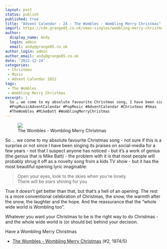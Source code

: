 ```yaml
---
layout: post
status: publish
published: true
title: "Advent Calendar - 24 - The Wombles - Wombling Merry Christmas"
imgurl: https://cdn.grange85.co.uk/xmas-singles/wombling-merry-christmas-disc.jpg
author:
  display_name: Andy
  login: admin
  email: andy@grange85.co.uk
author_login: admin
author_email: andy@grange85.co.uk
date: '2022-12-24'
categories:
 - Christmas
 - Music
 - Advent Calendar 2022
tags:
 - The Wombles
 - Wombling Merry Christmas
excerpt: |
  So … we come to my absolute favourite Christmas song, I have been singing its praises on social-media for a few years - not that I suspect anyone has noticed - but it’s a work of genius - the problem with it is that most people will probably shrug it off as a novelty song from a kids TV show.
  #PopMusicAdventCalendar #PopMusic #AdventCalendar #Christmas #Xmas
  #TheWombles #MikeBatt #WomblingMerryChristmas
---
```

<figure class="aligncenter"><img src="https://cdn.grange85.co.uk/xmas-singles/wombling-merry-christmas-disc.jpg" class="img-responsive" /><figcaption>The Wombles - Wombling Merry Christmas</figcaption></figure>

So … we come to my absolute favourite Christmas song - not sure if this is a surprise or not since I have been singing its praises on social-media for a few years - not that I suspect anyone has noticed - but it’s a work of genius (the genius that is Mike Batt) - the problem with it is that most people will probably shrug it off as a novelty song from a kids TV show - but it has the most beautiful opening lyric imaginable:

> Open your eyes, look to the skies when you're lonely  
> There will be stars shining for you

True it doesn’t get better than that, but that’s a hell of an opening. The rest is a more conventional celebration of Christmas, the snow, the warmth after the snow, the laughter and the hope. And the reassurance that the “whole wide world is Wombling too”.

Whatever you want your Christmas to be is the right way to do Christmas - and the whole wide world is (or should be) behind your decision.

Have a Wombling Merry Christmas

 - [The Wombles - Wombling Merry Christmas](https://www.youtube.com/watch?v=DzAL9ELsFRw) (#2, 1974/5)

